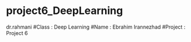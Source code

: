 # project6_DeepLearning
dr.rahmani
#Class : Deep Learning #Name : Ebrahim Irannezhad #Project : Project 6
